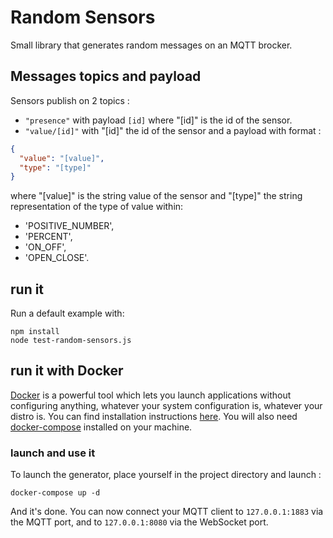 # Random Sensors

Small library that generates random messages on an MQTT brocker. 

## Messages topics and payload

Sensors publish on 2 topics : 

- `"presence"`  with payload `[id]` where "[id]" is the id of the sensor. 
- `"value/[id]"` with "[id]" the id of the sensor and a payload with format : 

```JSON
{
  "value": "[value]",
  "type": "[type]"
}
```

where "[value]" is the string value of the sensor and "[type]" the string representation of the type of value within: 

-  'POSITIVE_NUMBER',
-  'PERCENT',
-  'ON_OFF',
-  'OPEN_CLOSE'.

## run it


Run a default example with:

```
npm install
node test-random-sensors.js
```

## run it with Docker

[Docker](https://www.docker.com/what-docker) is a powerful tool which lets you launch applications without configuring
anything, whatever your system configuration is, whatever your distro is. You can find installation instructions
[here](https://www.docker.com/products/docker). You will also need
[docker-compose](https://docs.docker.com/compose/install/) installed on your machine.

### launch and use it

To launch the generator, place yourself in the project directory and launch :

```
docker-compose up -d
```

And it's done. You can now connect your MQTT client to `127.0.0.1:1883` via the MQTT port, and to `127.0.0.1:8080`
via the WebSocket port.